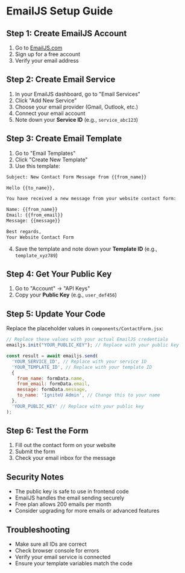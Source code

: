 # EmailJS Setup Guide

## Step 1: Create EmailJS Account
1. Go to [EmailJS.com](https://www.emailjs.com/)
2. Sign up for a free account
3. Verify your email address

## Step 2: Create Email Service
1. In your EmailJS dashboard, go to "Email Services"
2. Click "Add New Service"
3. Choose your email provider (Gmail, Outlook, etc.)
4. Connect your email account
5. Note down your **Service ID** (e.g., `service_abc123`)

## Step 3: Create Email Template
1. Go to "Email Templates"
2. Click "Create New Template"
3. Use this template:

```html
Subject: New Contact Form Message from {{from_name}}

Hello {{to_name}},

You have received a new message from your website contact form:

Name: {{from_name}}
Email: {{from_email}}
Message: {{message}}

Best regards,
Your Website Contact Form
```

4. Save the template and note down your **Template ID** (e.g., `template_xyz789`)

## Step 4: Get Your Public Key
1. Go to "Account" → "API Keys"
2. Copy your **Public Key** (e.g., `user_def456`)

## Step 5: Update Your Code
Replace the placeholder values in `components/ContactForm.jsx`:

```javascript
// Replace these values with your actual EmailJS credentials
emailjs.init("YOUR_PUBLIC_KEY"); // Replace with your public key

const result = await emailjs.send(
  'YOUR_SERVICE_ID', // Replace with your service ID
  'YOUR_TEMPLATE_ID', // Replace with your template ID
  {
    from_name: formData.name,
    from_email: formData.email,
    message: formData.message,
    to_name: 'IgniteU Admin', // Change this to your name
  },
  'YOUR_PUBLIC_KEY' // Replace with your public key
);
```

## Step 6: Test the Form
1. Fill out the contact form on your website
2. Submit the form
3. Check your email inbox for the message

## Security Notes
- The public key is safe to use in frontend code
- EmailJS handles the email sending securely
- Free plan allows 200 emails per month
- Consider upgrading for more emails or advanced features

## Troubleshooting
- Make sure all IDs are correct
- Check browser console for errors
- Verify your email service is connected
- Ensure your template variables match the code 